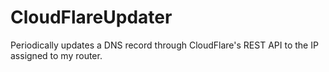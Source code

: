 # CloudFlareUpdater

Periodically updates a DNS record through CloudFlare's REST API to the IP
assigned to my router.
